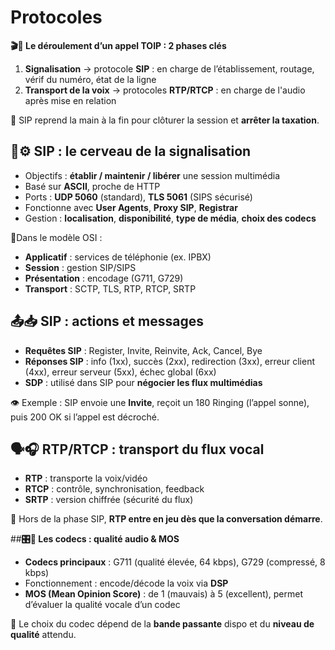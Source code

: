 # Protocoles

**🎬📶 Le déroulement d’un appel TOIP : 2 phases clés**

1.  **Signalisation** → protocole **SIP** : en charge de l’établissement, routage, vérif du numéro, état de la ligne
2.  **Transport de la voix** → protocoles **RTP/RTCP** : en charge de l'audio après mise en relation

🛑 SIP reprend la main à la fin pour clôturer la session et **arrêter la taxation**.



## **🧠⚙️ SIP : le cerveau de la signalisation**

- Objectifs : **établir / maintenir / libérer** une session multimédia
- Basé sur **ASCII**, proche de HTTP
- Ports : **UDP 5060** (standard), **TLS 5061** (SIPS sécurisé)
- Fonctionne avec **User Agents**, **Proxy SIP**, **Registrar**
- Gestion : **localisation**, **disponibilité**, **type de média**, **choix des codecs**

📍Dans le modèle OSI :

- **Applicatif** : services de téléphonie (ex. IPBX)
- **Session** : gestion SIP/SIPS
- **Présentation** : encodage (G711, G729)
- **Transport** : SCTP, TLS, RTP, RTCP, SRTP



## **📤📥 SIP : actions et messages**

- **Requêtes SIP** : Register, Invite, Reinvite, Ack, Cancel, Bye
- **Réponses SIP** : info (1xx), succès (2xx), redirection (3xx), erreur client (4xx), erreur serveur (5xx), échec global (6xx)
- **SDP** : utilisé dans SIP pour **négocier les flux multimédias**

👁️ Exemple : SIP envoie une **Invite**, reçoit un 180 Ringing (l’appel sonne), puis 200 OK si l’appel est décroché.



## **🗣️🎧 RTP/RTCP : transport du flux vocal**

- **RTP** : transporte la voix/vidéo
- **RTCP** : contrôle, synchronisation, feedback
- **SRTP** : version chiffrée (sécurité du flux)

🧩 Hors de la phase SIP, **RTP entre en jeu dès que la conversation démarre**.



##**🎛️🧪 Les codecs : qualité audio & MOS**

- **Codecs principaux** : G711 (qualité élevée, 64 kbps), G729 (compressé, 8 kbps)
- Fonctionnement : encode/décode la voix via **DSP**
- **MOS (Mean Opinion Score)** : de 1 (mauvais) à 5 (excellent), permet d’évaluer la qualité vocale d’un codec

🎯 Le choix du codec dépend de la **bande passante** dispo et du **niveau de qualité** attendu.

